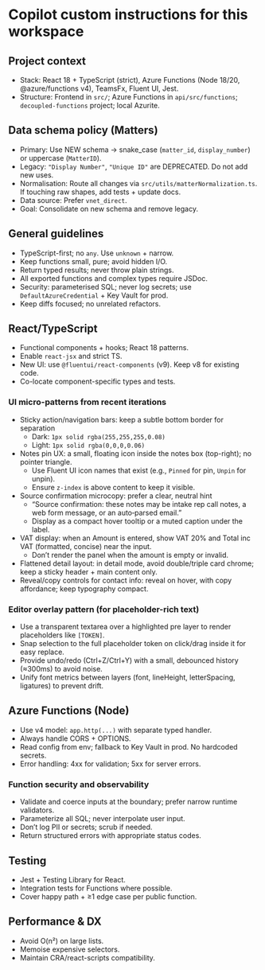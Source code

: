 # Copilot custom instructions for this workspace

<!-- User preference: keep answers strictly concise with no extra explanation or fluff. -->
<!-- Responses should be short, factual, and limited to the requested action or change. -->

## Project context
- Stack: React 18 + TypeScript (strict), Azure Functions (Node 18/20, @azure/functions v4), TeamsFx, Fluent UI, Jest.
- Structure: Frontend in `src/`; Azure Functions in `api/src/functions`; `decoupled-functions` project; local Azurite.

## Data schema policy (Matters)
- Primary: Use NEW schema → snake_case (`matter_id`, `display_number`) or uppercase (`MatterID`).
- Legacy: `"Display Number"`, `"Unique ID"` are DEPRECATED. Do not add new uses.
- Normalisation: Route all changes via `src/utils/matterNormalization.ts`. If touching raw shapes, add tests + update docs.
- Data source: Prefer `vnet_direct`.
- Goal: Consolidate on new schema and remove legacy.

## General guidelines
- TypeScript-first; no `any`. Use `unknown` + narrow.
- Keep functions small, pure; avoid hidden I/O.
- Return typed results; never throw plain strings.
- All exported functions and complex types require JSDoc.
- Security: parameterised SQL; never log secrets; use `DefaultAzureCredential` + Key Vault for prod.
- Keep diffs focused; no unrelated refactors.

## React/TypeScript
- Functional components + hooks; React 18 patterns.
- Enable `react-jsx` and strict TS.
- New UI: use `@fluentui/react-components` (v9). Keep v8 for existing code.
- Co-locate component-specific types and tests.

### UI micro-patterns from recent iterations
- Sticky action/navigation bars: keep a subtle bottom border for separation
	- Dark: `1px solid rgba(255,255,255,0.08)`
	- Light: `1px solid rgba(0,0,0,0.06)`
- Notes pin UX: a small, floating icon inside the notes box (top-right); no pointer triangle.
	- Use Fluent UI icon names that exist (e.g., `Pinned` for pin, `Unpin` for unpin).
	- Ensure `z-index` is above content to keep it visible.
- Source confirmation microcopy: prefer a clear, neutral hint
	- “Source confirmation: these notes may be intake rep call notes, a web form message, or an auto‑parsed email.”
	- Display as a compact hover tooltip or a muted caption under the label.
- VAT display: when an Amount is entered, show VAT 20% and Total inc VAT (formatted, concise) near the input.
	- Don’t render the panel when the amount is empty or invalid.
- Flattened detail layout: in detail mode, avoid double/triple card chrome; keep a sticky header + main content only.
- Reveal/copy controls for contact info: reveal on hover, with copy affordance; keep typography compact.

### Editor overlay pattern (for placeholder-rich text)
- Use a transparent textarea over a highlighted pre layer to render placeholders like `[TOKEN]`.
- Snap selection to the full placeholder token on click/drag inside it for easy replace.
- Provide undo/redo (Ctrl+Z/Ctrl+Y) with a small, debounced history (≈300ms) to avoid noise.
- Unify font metrics between layers (font, lineHeight, letterSpacing, ligatures) to prevent drift.

## Azure Functions (Node)
- Use v4 model: `app.http(...)` with separate typed handler.
- Always handle CORS + OPTIONS.
- Read config from env; fallback to Key Vault in prod. No hardcoded secrets.
- Error handling: 4xx for validation; 5xx for server errors.

### Function security and observability
- Validate and coerce inputs at the boundary; prefer narrow runtime validators.
- Parameterize all SQL; never interpolate user input.
- Don’t log PII or secrets; scrub if needed.
- Return structured errors with appropriate status codes.

## Testing
- Jest + Testing Library for React.
- Integration tests for Functions where possible.
- Cover happy path + ≥1 edge case per public function.

## Performance & DX
- Avoid O(n²) on large lists.
- Memoise expensive selectors.
- Maintain CRA/react-scripts compatibility.
